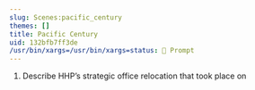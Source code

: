 ```yaml
---
slug: Scenes:pacific_century
themes: []
title: Pacific Century
uid: 132bfb7ff3de
/usr/bin/xargs=/usr/bin/xargs=status: 💬 Prompt
---
```

1.  Describe HHP’s strategic office relocation that took place on
